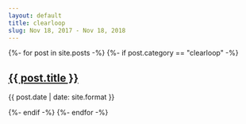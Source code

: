 ```yaml
---
layout: default
title: clearloop
slug: Nov 18, 2017 - Nov 18, 2018
---
```


{%- for post in site.posts -%}
{%- if post.category == "clearloop" -%}
<h2><a href="{{post.url}}">{{ post.title }}</a></h2>
<p>{{ post.date | date: site.format }}</p>
{%- endif -%}
{%- endfor -%}
